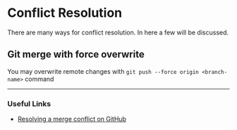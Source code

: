 # Conflict Resolution

There are many ways for conflict resolution. In here a few will be discussed.

## Git merge with force overwrite

You may overwrite remote changes with `git push --force origin <branch-name>` command

---

### Useful Links

- [Resolving a merge conflict on GitHub](<https://docs.github.com/en/pull-requests/collaborating-with-pull-requests/addressing-merge-conflicts/resolving-a-merge-conflict-on-github>)
